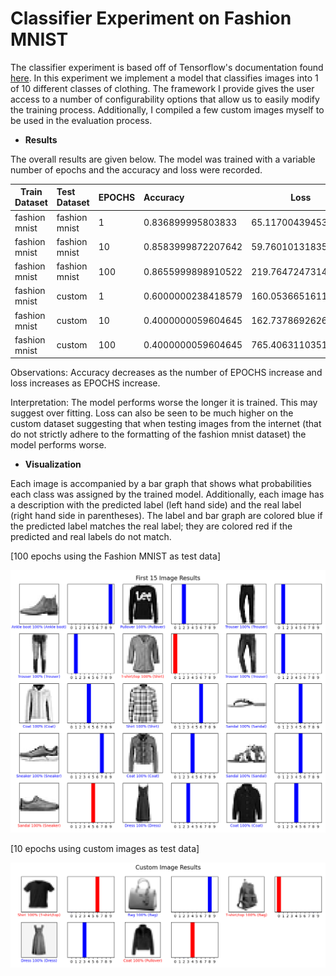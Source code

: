 # Classifier Experiment on Fashion MNIST

The classifier experiment is based off of Tensorflow's documentation
found [here](https://www.tensorflow.org/tutorials/keras/classification). In this experiment we implement a model that
classifies images into 1 of 10 different classes of clothing. The framework I provide gives the user access to a number
of configurability options that allow us to easily modify the training process. Additionally, I compiled a few custom
images myself to be used in the evaluation process.

- **Results**

The overall results are given below. The model was trained with a variable number of epochs and the accuracy and loss
were recorded.

| Train Dataset | Test Dataset  | EPOCHS | Accuracy           | Loss               |
|---------------|:--------------|:-------|:-------------------|--------------------|
| fashion mnist | fashion mnist | 1      | 0.836899995803833  | 65.11700439453125  |
| fashion mnist | fashion mnist | 10     | 0.8583999872207642 | 59.760101318359375 |
| fashion mnist | fashion mnist | 100    | 0.8655999898910522 | 219.7647247314453  |
| fashion mnist | custom        | 1      | 0.6000000238418579 | 160.0536651611328  |
| fashion mnist | custom        | 10     | 0.4000000059604645 | 162.7378692626953  |
| fashion mnist | custom        | 100    | 0.4000000059604645 | 765.4063110351562  |

Observations: Accuracy decreases as the number of EPOCHS increase and loss increases as EPOCHS increase.

Interpretation: The model performs worse the longer it is trained. This may suggest over fitting. Loss can also be seen
to be much higher on the custom dataset suggesting that when testing images from the internet (that do not strictly
adhere to the formatting of the fashion mnist dataset) the model performs worse.

- **Visualization**

Each image is accompanied by a bar graph that shows what probabilities each class was assigned by the trained model.
Additionally, each image has a description with the predicted label (left hand side) and the real label (right hand side
in parentheses). The label and bar graph are colored blue if the predicted label matches the real label; they are 
colored red if the predicted and real labels do not match.

[100 epochs using the Fashion MNIST as test data]

![](generated_plots/100EPOCHS%20First%2015%20Image%20Results%20test_loss%20219_7647247314453%20test_acc%200_8655999898910522-1659984932.png)

[10 epochs using custom images as test data]

![](generated_plots/10EPOCHS%20Custom%20Image%20Results%20test_loss%20162_7378692626953%20test_acc%200_4000000059604645-1659984698.png)
